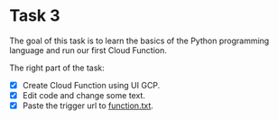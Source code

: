  # **Task 3**

The goal of this task is to learn the basics of the Python programming language and run our first Cloud Function.


The right part of the task:
- [x] Create Cloud Function using UI GCP.
- [x] Edit code and change some text.
- [x] Paste the trigger url to [function.txt](https://github.com/magdap1601/dareit-tasks/blob/main/task_3/function.txt).
